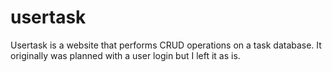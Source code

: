 # usertask

Usertask is a website that performs CRUD operations on a task database. 
It originally was planned with a user login but I left it as is.